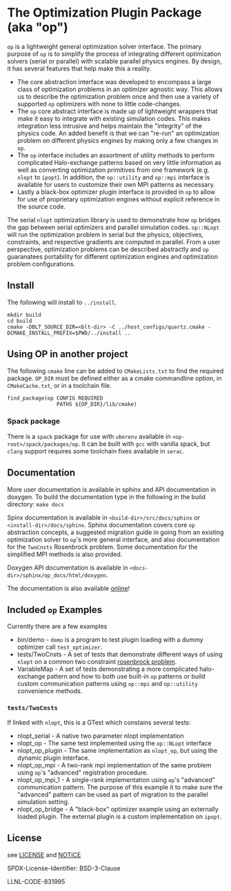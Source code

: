 # The Optimization Plugin Package (aka "op")

`op` is a lightweight general optimization solver interface. The primary purpose of `op` is to simplify the process of integrating different optimization solvers (serial or parallel) with scalable parallel physics engines. By design, it has several features that help make this a reality.

  * The core abstraction interface was developed to encompass a large class of optimization problems in an optimizer agnostic way. This allows us to describe the optimization problem once and then use a variety of supported `op` optimizers with none to little code-changes.
  *  The `op` core abstract interface is made up of lightweight wrappers that make it easy to integrate with existing simulation codes. This makes integration less intrusive and helps maintain the "integrity" of the physics code. An added benefit is that we can "re-run" an optimization problem on different physics engines by making only a few changes in `op`.
  * The `op` interface includes an assortment of utility methods to perform complicated Halo-exchange patterns based on very little information as well as converting optimization primitives from one framework (e.g. `nlopt` to `ipopt`). In addition, the `op::utility` and `op::mpi` interface is available for users to customize their own MPI patterns as necessary. 
  * Lastly a black-box optimizer plugin interface is provided in `op` to allow for use of proprietary optimization engines without explicit reference in the source code.

The serial `nlopt` optimization library is used to demonstrate how `op` bridges the gap between serial optimizers and parallel simulation codes. `op::NLopt` will run the optimization problem in serial but the physics, objectives, constraints, and respective gradients are computed in parallel. From a user perspective, optimization problems can be described abstractly and `op` guaranatees portability for different optimization engines and optimization problem configurations.

## Install
The following will install to `../install`.
```
mkdir build
cd build
cmake -DBLT_SOURCE_DIR=<blt-dir> -C ../host_configs/quartz.cmake -DCMAKE_INSTALL_PREFIX=$PWD/../install ..

```
## Using OP in another project
The following `cmake` line can be added to `CMakeLists.txt` to find the required package. `OP_DIR` must be defined either as a cmake commandline option, in `CMakeCache.txt`, or in a toolchain file.

```
find_package(op CONFIG REQUIRED
                PATHS ${OP_DIR}/lib/cmake)
```

### Spack package
There is a `spack` package for use with `uberenv` available in `<op-root>/spack/packages/op`. It can be built with `gcc` with vanilla spack, but `clang` support requires some toolchain fixes available in `serac`.

## Documentation
More user documentation is available in sphinx and API documentation in doxygen. To build the documentation type in the following in the build directory:
`make docs`

Spinx documentation is available in `<build-dir>/src/docs/sphinx` or `<install-dir>/docs/sphinx`. Sphinx documentation covers core `op` abstraction concepts, a suggested migration guide in going from an existing optimization solver to `op`'s more general interface, and also documentation for the `TwoCnsts` Rosenbrock problem. Some documentation for the simplified MPI methods is also provided.

Doxygen API documentation is available in `<docs-dir>/sphinx/op_docs/html/doxygen`.

The documentation is also available [online](https://software.llnl.gov/op/)!

## Included `op` Examples
Currently there are a few examples
- bin/demo - `demo` is a program to test plugin loading with a dummy optimizer call `test_optimizer`.
- tests/TwoCnsts - A set of tests that demonstrate different ways of using `nlopt` on a common two constraint [rosenbrock problem](https://en.wikipedia.org/wiki/Test_functions_for_optimization#Test_functions_for_constrained_optimization).
- VariableMap - A set of tests demonstrating a more complicated halo-exchange pattern and how to both use built-in `op` patterns or build custom communication patterns using `op::mpi` and `op::utility` convenience methods.

### `tests/TwoCnsts`
If linked with `nlopt`, this is a GTest which constains several tests:
- nlopt_serial - A native two parameter nlopt implementation
- nlopt_op - The same test implemented using the `op::NLopt` interface
- nlopt_op_plugin - The same implementation as `nlopt_op`, but using the dynamic plugin interface.
- nlopt_op_mpi - A two-rank mpi implementation of the same problem using `op`'s "advanced" registration procedure.
- nlopt_op_mpi_1 - A single-rank implementation using `op`'s "advanced" communication pattern. The purpose of this example it to make sure the "advanced" pattern can be used as part of migration to the parallel simulation setting.
- nlopt_op_bridge - A "black-box" optimizer example using an externally loaded plugin. The external plugin is a custom implementation on `ipopt`.

## License

see [LICENSE](LICENSE) and [NOTICE](NOTICE)

SPDX-License-Identifier: BSD-3-Clause

LLNL-CODE-831995
